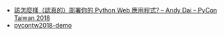* [該怎麼樣（認真的）部署你的 Python Web 應用程式? – Andy Dai – PyCon Taiwan 2018](https://www.youtube.com/watch?v=p9FTCH7KFho)
 *  [pycontw2018-demo](https://github.com/cclai999/pycontw2018-demo)
